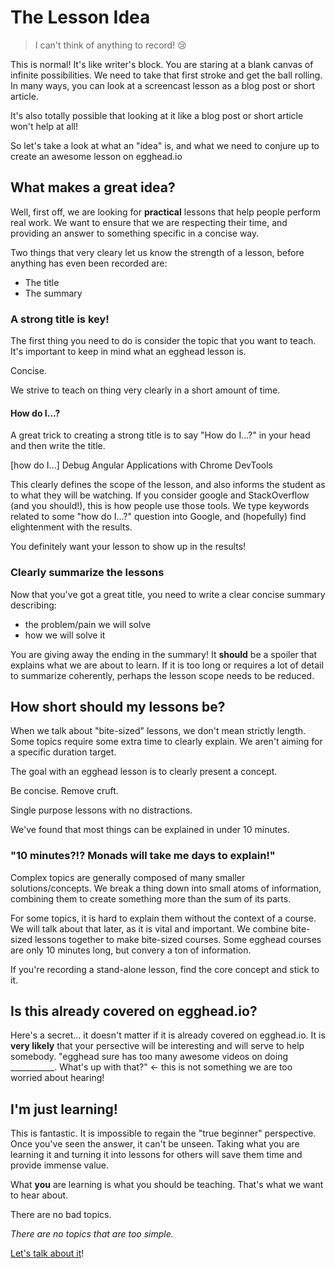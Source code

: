 # The Lesson Idea

> I can't think of anything to record! :cry:

This is normal! It's like writer's block. You are staring at a blank canvas of infinite possibilities. We need to take that first stroke and get the ball rolling. In many ways, you can look at a screencast lesson as a blog post or short article.

It's also totally possible that looking at it like a blog post or short article won't help at all!

So let's take a look at what an "idea" is, and what we need to conjure up to create an awesome lesson on egghead.io

## What makes a great idea?

Well, first off, we are looking for **practical** lessons that help people perform real work. We want to ensure that we are respecting their time, and providing an answer to something specific in a concise way.

Two things that very cleary let us know the strength of a lesson, before anything has even been recorded are:

* The title
* The summary

### A strong title is key!

The first thing you need to do is consider the topic that you want to teach. It's important to keep in mind what an egghead lesson is.

Concise.

We strive to teach on thing very clearly in a short amount of time.

#### How do I...?

A great trick to creating a strong title is to say "How do I...?" in your head and then write the title.

[how do I...] Debug Angular Applications with Chrome DevTools

This clearly defines the scope of the lesson, and also informs the student as to what they will be watching. If you consider google and StackOverflow (and you should!), this is how people use those tools. We type keywords related to some "how do I...?" question into Google, and (hopefully) find elightenment with the results. 

You definitely want your lesson to show up in the results!

### Clearly summarize the lessons

Now that you've got a great title, you need to write a clear concise summary describing:

* the problem/pain we will solve
* how we will solve it

You are giving away the ending in the summary! It **should** be a spoiler that explains what we are about to learn. If it is too long or requires a lot of detail to summarize coherently, perhaps the lesson scope needs to be reduced.

## How short should my lessons be?

When we talk about "bite-sized" lessons, we don't mean strictly length. Some topics require some extra time to clearly explain. We aren't aiming for a specific duration target.

The goal with an egghead lesson is to clearly present a concept.

Be concise. Remove cruft.

Single purpose lessons with no distractions.

We've found that most things can be explained in under 10 minutes.

### "10 minutes?!? Monads will take me days to explain!"

Complex topics are generally composed of many smaller solutions/concepts. We break a thing down into small atoms of information, combining them to create something more than the sum of its parts.

For some topics, it is hard to explain them without the context of a course. We will talk about that later, as it is vital and important. We combine bite-sized lessons together to make bite-sized courses. Some egghead courses are only 10 minutes long, but convery a ton of information.

If you're recording a stand-alone lesson, find the core concept and stick to it.

## Is this already covered on egghead.io?

Here's a secret... it doesn't matter if it is already covered on egghead.io. It is **very likely** that your persective will be interesting and will serve to help somebody. "egghead sure has too many awesome videos on doing ___________. What's up with that?" <- this is not something we are too worried about hearing!

## I'm just learning!

This is fantastic. It is impossible to regain the "true beginner" perspective. Once you've seen the answer, it can't be unseen. Taking what you are learning it and turning it into lessons for others will save them time and provide immense value.

What **you** are learning is what you should be teaching. That's what we want to hear about.

There are no bad topics.

*There are no topics that are too simple.*

[Let's talk about it](https://eggheadio.slack.com/messages/egghead-lesson-ideas/)!